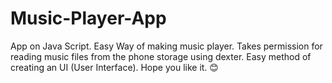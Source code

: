 # Music-Player-App
App on Java Script. 
Easy Way of making music player. 
Takes permission for reading music files from the phone storage using dexter.
Easy method of creating an UI (User Interface). 
Hope you like it. 😊
